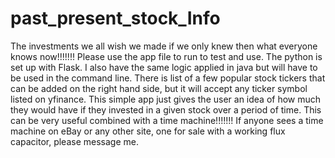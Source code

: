 # past_present_stock_Info
The investments we all wish we made if we only knew then what everyone knows now!!!!!!!
Please use the app file to run to test and use. The python is set up with Flask. I also have the same logic applied in java but will have to be used in the command line.
There is  list of a few popular stock tickers that can be added on the right hand side,  but it will accept any ticker symbol listed on yfinance. 
This simple app just gives the user an idea of how much they would have if they invested in a given stock over a period of time. This can be very useful combined with a 
time machine!!!!!!! If anyone sees a time machine on eBay or any other site, one for sale with a working flux capacitor, please message me.
